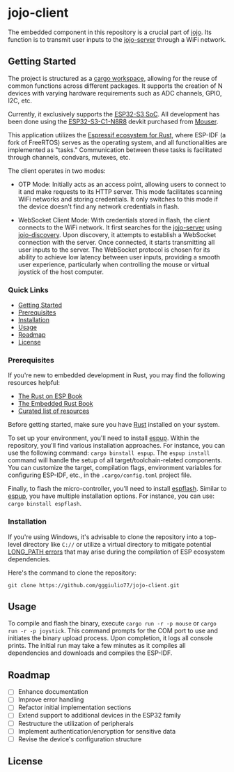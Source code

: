 # jojo-client

The embedded component in this repository is a crucial part of [jojo](https://github.com/gggiulio77/jojo). Its function is to transmit user inputs to the [jojo-server](https://github.com/gggiulio77/jojo=server) through a WiFi network.

## Getting Started

The project is structured as a [cargo workspace](https://doc.rust-lang.org/book/ch14-03-cargo-workspaces.html), allowing for the reuse of common functions across different packages. It supports the creation of N devices with varying hardware requirements such as ADC channels, GPIO, I2C, etc.

Currently, it exclusively supports the [ESP32-S3 SoC](https://www.espressif.com/en/products/socs/esp32-s3). All development has been done using the [ESP32-S3-C1-N8R8](https://docs.espressif.com/projects/esp-idf/en/latest/esp32s3/hw-reference/esp32s3/user-guide-devkitc-1.html) devkit purchased from [Mouser](https://ar.mouser.com/ProductDetail/356-EP32S3DVKTC1N8R8).

This application utilizes the [Espressif ecosystem for Rust](https://github.com/esp-rs), where ESP-IDF (a fork of FreeRTOS) serves as the operating system, and all functionalities are implemented as "tasks." Communication between these tasks is facilitated through channels, condvars, mutexes, etc.

The client operates in two modes:

- OTP Mode: Initially acts as an access point, allowing users to connect to it and make requests to its HTTP server. This mode facilitates scanning WiFi networks and storing credentials. It only switches to this mode if the device doesn't find any network credentials in flash.

- WebSocket Client Mode: With credentials stored in flash, the client connects to the WiFi network. It first searches for the [jojo-server](https://github.com/gggiulio77/jojo-server) using [jojo-discovery](https://github.com/gggiulio77/jojo-discovery). Upon discovery, it attempts to establish a WebSocket connection with the server. Once connected, it starts transmitting all user inputs to the server. The WebSocket protocol is chosen for its ability to achieve low latency between user inputs, providing a smooth user experience, particularly when controlling the mouse or virtual joystick of the host computer.

### Quick Links

- [Getting Started](#getting-started)
- [Prerequisites](#prerequisites)
- [Installation](#installation)
- [Usage](#usage)
- [Roadmap](#roadmap)
- [License](#license)

### Prerequisites

If you're new to embedded development in Rust, you may find the following resources helpful:

- [The Rust on ESP Book](https://esp-rs.github.io/book/)
- [The Embedded Rust Book](https://docs.rust-embedded.org/book/)
- [Curated list of resources](https://github.com/rust-embedded/awesome-embedded-rust)

Before getting started, make sure you have [Rust](https://www.rust-lang.org/tools/install) installed on your system.

To set up your environment, you'll need to install [espup](https://github.com/esp-rs/espup). Within the repository, you'll find various installation approaches. For instance, you can use the following command: `cargo binstall espup`. The `espup install` command will handle the setup of all target/toolchain-related components. You can customize the target, compilation flags, environment variables for configuring ESP-IDF, etc., in the `.cargo/config.toml` project file.

Finally, to flash the micro-controller, you'll need to install [espflash](https://github.com/esp-rs/espflash). Similar to [espup](https://github.com/esp-rs/espup), you have multiple installation options. For instance, you can use: `cargo binstall espflash`.

### Installation

If you're using Windows, it's advisable to clone the repository into a top-level directory like `C://` or utilize a virtual directory to mitigate potential [LONG_PATH errors](https://github.com/esp-rs/esp-idf-sys/issues/252) that may arise during the compilation of ESP ecosystem dependencies.

Here's the command to clone the repository:

`git clone https://github.com/gggiulio77/jojo-client.git`

## Usage

To compile and flash the binary, execute `cargo run -r -p mouse` or `cargo run -r -p joystick`. This command prompts for the COM port to use and initiates the binary upload process. Upon completion, it logs all console prints. The initial run may take a few minutes as it compiles all dependencies and downloads and compiles the ESP-IDF.

## Roadmap

- [ ] Enhance documentation
- [ ] Improve error handling
- [ ] Refactor initial implementation sections
- [ ] Extend support to additional devices in the ESP32 family
- [ ] Restructure the utilization of peripherals
- [ ] Implement authentication/encryption for sensitive data
- [ ] Revise the device's configuration structure

## License
